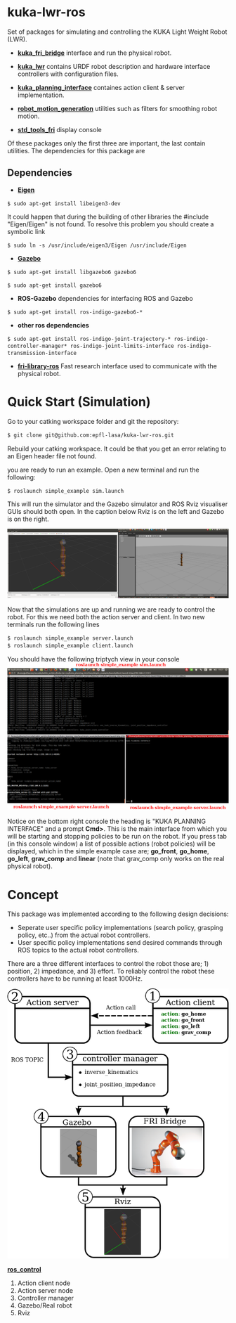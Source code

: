 # kuka-lwr-ros
Set of packages for simulating and controlling the KUKA Light Weight Robot (LWR). 

* [**kuka_fri_bridge**](https://github.com/epfl-lasa/kuka-lwr-ros/tree/master/kuka_fri_bridge)         interface and run the physical robot.
  
* [**kuka_lwr**](https://github.com/epfl-lasa/kuka-lwr-ros/tree/master/kuka_lwr)                 contains URDF robot description and hardware interface controllers with configuration files.

* [**kuka_planning_interface**](https://github.com/epfl-lasa/kuka-lwr-ros/tree/master/kuka_planning_interface)  containes action client & server implementation.

* [**robot_motion_generation**](https://github.com/epfl-lasa/kuka-lwr-ros/tree/master/robot_motion_generation)  utilities such as filters for smoothing robot motion.

* [**std_tools_fri**](https://github.com/epfl-lasa/kuka-lwr-ros/tree/master/std_tools_fri)            display console 

Of these packages only the first three are important, the last contain utilities. The dependencies
for this package are

## Dependencies
* [**Eigen**](http://eigen.tuxfamily.org/index.php?title=Main_Page)
```
$ sudo apt-get install libeigen3-dev 
```
It could happen that during the building of other libraries the #include "Eigen/Eigen" is not found. To resolve this 
problem you should create a symbolic link 
```
$ sudo ln -s /usr/include/eigen3/Eigen /usr/include/Eigen
```

* [**Gazebo**](http://gazebosim.org/) 
```
$ sudo apt-get install libgazebo6 gazebo6
```
```
$ sudo apt-get install gazebo6
```
* **ROS-Gazebo** dependencies for interfacing ROS and Gazebo
```
$ sudo apt-get install ros-indigo-gazebo6-*
```
* **other ros dependencies**
```
$ sudo apt-get install ros-indigo-joint-trajectory-* ros-indigo-controller-manager* ros-indigo-joint-limits-interface ros-indigo-transmission-interface
```
* [**fri-library-ros**](https://github.com/epfl-lasa/fri-library-ros) Fast research interface used to communicate 
 with the physical robot.

# Quick Start (Simulation)

Go to your catking workspace folder and git the repository:
```sh
$ git clone git@github.com:epfl-lasa/kuka-lwr-ros.git
```
Rebuild your catking workspace. It could be that you get an error relating to an Eigen header file not found.

you are ready to run an example. Open 
a new terminal and run the following:
```sh
$ roslaunch simple_example sim.launch
```
This will run the simulator and the Gazebo simulator and ROS Rviz visualiser GUIs should both open. In the
caption below Rviz is on the left and Gazebo is on the right.

![alt text](readme/gazebo_rviz.png "Gazebo and Rviz GUIs")

Now that the simulations are up and running we are ready to control the robot. For this we need both the action 
server and client. In two new terminals run the following lines

```sh
$ roslaunch simple_example server.launch
$ roslaunch simple_example client.launch
```

You should have the following triptych view in your console 
![alt text](readme/console.png "Triptych console view")

Notice on the bottom right console the heading is "KUKA PLANNING INTERFACE" and a prompt **Cmd>**. This is 
the main interface from which you will be starting and stopping policies to be run on the robot. If you
press tab (in this console window) a list of possible actions (robot policies) will be displayed, which in the 
simple example case are; **go_front**, **go_home**,
**go_left**, **grav_comp** and **linear** (note that grav_comp only works on the real physical robot).

# Concept

This package was implemented according to the following design decisions:
*  Seperate user specific policy implementations (search policy, grasping policy, etc..) from the actual robot controllers.
*  User specific policy implementations send desired commands through ROS topics to the actual robot controllers. 

There are a three different interfaces to control the robot those are; 1) position, 2) impedance, and 3) effort.
To reliably control the robot these controllers have to be running at least 1000Hz.  


![alt text](readme/concept.png "Description goes here")


[**ros_control**](http://gazebosim.org/tutorials?tut=ros_control)  


<ol>
  <li>Action client node</li>
  <li>Action server node</li>
  <li>Controller manager</li>
  <li>Gazebo/Real robot</li>
  <li>Rviz</li>
</ol>
